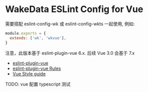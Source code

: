 # WakeData ESLint Config for Vue

需要搭配 eslint-config-wk 或 eslint-config-wkts 一起使用, 例如:

```js
module.exports = {
  extends: ['wk', 'wkvue'],
}
```

注意，此版本基于 eslint-plugin-vue 6.x. 后续 Vue 3.0 会基于 7.x

- [eslint-plugin-vue](https://github.com/vuejs/eslint-plugin-vue/tree/v6.2.2/docs/user-guide)
- [eslint-plugin-vue Rules](https://github.com/vuejs/eslint-plugin-vue/tree/v6.2.2/docs/rules)
- [Vue Style guide](https://vuejs.org/v2/style-guide/)

TODO:
vue 配置
typescript 测试
